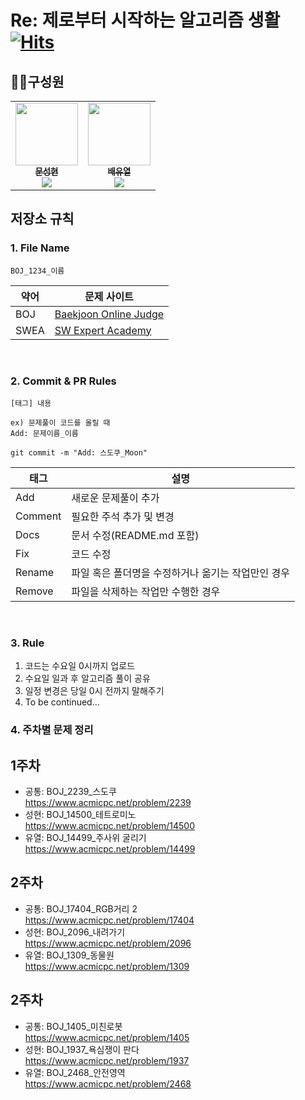 # Re: 제로부터 시작하는 알고리즘 생활  [![Hits](https://hits.seeyoufarm.com/api/count/incr/badge.svg?url=https%3A%2F%2Fhttps%2F%2Fgithub.com%2Fyuyeoul%2FRZA&count_bg=%236A4DE5&title_bg=%23555555&icon=&icon_color=%23E7E7E7&title=Hits&edge_flat=false)](https://hits.seeyoufarm.com)



## 🧑‍💻구성원
<table align="center">
  <tr>
    <td align="center">
        <a href="https://github.com/seonghyeon-m">
            <img src="https://avatars.githubusercontent.com/u/139305010?v=4" width="100px;" alt=""/>
            <br />
            <sub>
                <b>문성현</b>
            </sub><br/><img src="http://mazassumnida.wtf/api/mini/generate_badge?boj=seonghyeon_moon" widt="100px">
        </a>
        <br />
    </td>
    <td align="center">
        <a href="https://github.com/yuyeoul">
            <img src="https://avatars.githubusercontent.com/u/93958447?v=4" width="100px;" alt=""/>
            <br />
            <sub>
                <b>배유열</b>
            </sub><br/><img src="http://mazassumnida.wtf/api/mini/generate_badge?boj=yyungyn" widt="100px">
        </a>
        <br />
    </td>
  </tr>
</table>





## 저장소 규칙



### 1. File Name
```
BOJ_1234_이름
```

| 약어 | 문제 사이트                                      |
| ---- | ------------------------------------------------ |
| BOJ  | [Baekjoon Online Judge](https://www.acmicpc.net) |
| SWEA | [SW Expert Academy](https://swexpertacademy.com) |

<br/>


### 2. Commit & PR Rules
```
[태그] 내용

ex) 문제풀이 코드를 올릴 때
Add: 문제이름_이름

git commit -m "Add: 스도쿠_Moon"
```


| 태그 |	설명 |
|----------|--------------|
| Add |	새로운 문제풀이 추가 |
| Comment | 필요한 주석 추가 및 변경 |
| Docs | 문서 수정(README.md 포함) |
| Fix | 코드 수정 |
| Rename | 파일 혹은 폴더명을 수정하거나 옮기는 작업만인 경우 |
| Remove | 파일을 삭제하는 작업만 수행한 경우 |
<br/>



### 3. Rule

<ol>
<li> 코드는 수요일 0시까지 업로드 </li>
<li> 수요일 일과 후 알고리즘 풀이 공유 </li>
<li> 일정 변경은 당일 0시 전까지 말해주기 </li>
<li> To be continued... </li>
</ol>

### 4. 주차별 문제 정리
## 1주차<br>
- 공통: BOJ_2239_스도쿠<br>
https://www.acmicpc.net/problem/2239
- 성현: BOJ_14500_테트로미노<br>
https://www.acmicpc.net/problem/14500
- 유열: BOJ_14499_주사위 굴리기<br>
https://www.acmicpc.net/problem/14499
## 2주차<br>
 - 공통: BOJ_17404_RGB거리 2<br>
https://www.acmicpc.net/problem/17404
- 성현: BOJ_2096_내려가기<br>
https://www.acmicpc.net/problem/2096
- 유열: BOJ_1309_동물원<br>
https://www.acmicpc.net/problem/1309
## 2주차<br>
 - 공통: BOJ_1405_미친로봇<br>
https://www.acmicpc.net/problem/1405
- 성현: BOJ_1937_욕심쟁이 판다<br>
https://www.acmicpc.net/problem/1937
- 유열: BOJ_2468_안전영역<br>
https://www.acmicpc.net/problem/2468